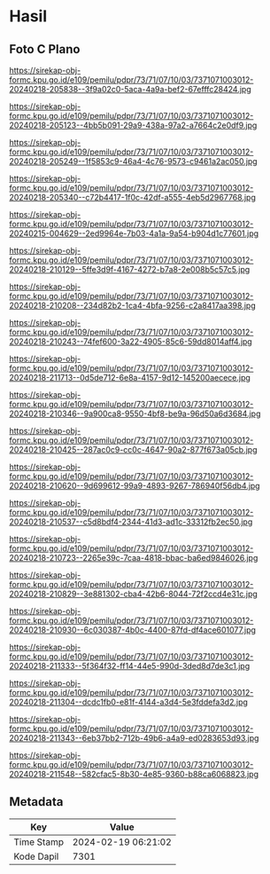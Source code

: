 # Hasil

## Foto C Plano

https://sirekap-obj-formc.kpu.go.id/e109/pemilu/pdpr/73/71/07/10/03/7371071003012-20240218-205838--3f9a02c0-5aca-4a9a-bef2-67efffc28424.jpg

https://sirekap-obj-formc.kpu.go.id/e109/pemilu/pdpr/73/71/07/10/03/7371071003012-20240218-205123--4bb5b091-29a9-438a-97a2-a7664c2e0df9.jpg

https://sirekap-obj-formc.kpu.go.id/e109/pemilu/pdpr/73/71/07/10/03/7371071003012-20240218-205249--1f5853c9-46a4-4c76-9573-c9461a2ac050.jpg

https://sirekap-obj-formc.kpu.go.id/e109/pemilu/pdpr/73/71/07/10/03/7371071003012-20240218-205340--c72b4417-1f0c-42df-a555-4eb5d2967768.jpg

https://sirekap-obj-formc.kpu.go.id/e109/pemilu/pdpr/73/71/07/10/03/7371071003012-20240215-004629--2ed9964e-7b03-4a1a-9a54-b904d1c77601.jpg

https://sirekap-obj-formc.kpu.go.id/e109/pemilu/pdpr/73/71/07/10/03/7371071003012-20240218-210129--5ffe3d9f-4167-4272-b7a8-2e008b5c57c5.jpg

https://sirekap-obj-formc.kpu.go.id/e109/pemilu/pdpr/73/71/07/10/03/7371071003012-20240218-210208--234d82b2-1ca4-4bfa-9256-c2a8417aa398.jpg

https://sirekap-obj-formc.kpu.go.id/e109/pemilu/pdpr/73/71/07/10/03/7371071003012-20240218-210243--74fef600-3a22-4905-85c6-59dd8014aff4.jpg

https://sirekap-obj-formc.kpu.go.id/e109/pemilu/pdpr/73/71/07/10/03/7371071003012-20240218-211713--0d5de712-6e8a-4157-9d12-145200aecece.jpg

https://sirekap-obj-formc.kpu.go.id/e109/pemilu/pdpr/73/71/07/10/03/7371071003012-20240218-210346--9a900ca8-9550-4bf8-be9a-96d50a6d3684.jpg

https://sirekap-obj-formc.kpu.go.id/e109/pemilu/pdpr/73/71/07/10/03/7371071003012-20240218-210425--287ac0c9-cc0c-4647-90a2-877f673a05cb.jpg

https://sirekap-obj-formc.kpu.go.id/e109/pemilu/pdpr/73/71/07/10/03/7371071003012-20240218-210620--9d699612-99a9-4893-9267-786940f56db4.jpg

https://sirekap-obj-formc.kpu.go.id/e109/pemilu/pdpr/73/71/07/10/03/7371071003012-20240218-210537--c5d8bdf4-2344-41d3-ad1c-33312fb2ec50.jpg

https://sirekap-obj-formc.kpu.go.id/e109/pemilu/pdpr/73/71/07/10/03/7371071003012-20240218-210723--2265e39c-7caa-4818-bbac-ba6ed9846026.jpg

https://sirekap-obj-formc.kpu.go.id/e109/pemilu/pdpr/73/71/07/10/03/7371071003012-20240218-210829--3e881302-cba4-42b6-8044-72f2ccd4e31c.jpg

https://sirekap-obj-formc.kpu.go.id/e109/pemilu/pdpr/73/71/07/10/03/7371071003012-20240218-210930--6c030387-4b0c-4400-87fd-df4ace601077.jpg

https://sirekap-obj-formc.kpu.go.id/e109/pemilu/pdpr/73/71/07/10/03/7371071003012-20240218-211333--5f364f32-ff14-44e5-990d-3ded8d7de3c1.jpg

https://sirekap-obj-formc.kpu.go.id/e109/pemilu/pdpr/73/71/07/10/03/7371071003012-20240218-211304--dcdc1fb0-e81f-4144-a3d4-5e3fddefa3d2.jpg

https://sirekap-obj-formc.kpu.go.id/e109/pemilu/pdpr/73/71/07/10/03/7371071003012-20240218-211343--6eb37bb2-712b-49b6-a4a9-ed0283653d93.jpg

https://sirekap-obj-formc.kpu.go.id/e109/pemilu/pdpr/73/71/07/10/03/7371071003012-20240218-211548--582cfac5-8b30-4e85-9360-b88ca6068823.jpg


## Metadata

| Key        | Value               |
| ---------- | ------------------- |
| Time Stamp | 2024-02-19 06:21:02 |
| Kode Dapil | 7301                |



